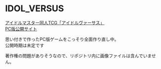 ﻿# IDOL_VERSUS

[アイドルマスター同人TCG「アイドルヴァーサス」](http://ondul310.wixsite.com/idolversus)  
[PC版公開サイト](http://takaniso.wixsite.com/idolversuspc)  

思い付きで作ったPC版ゲームをこっそり全面作り直し中。  
公開時期は未定です

著作権の問題がありそうなので、リポジトリ内に画像ファイルは含んでいません。  
